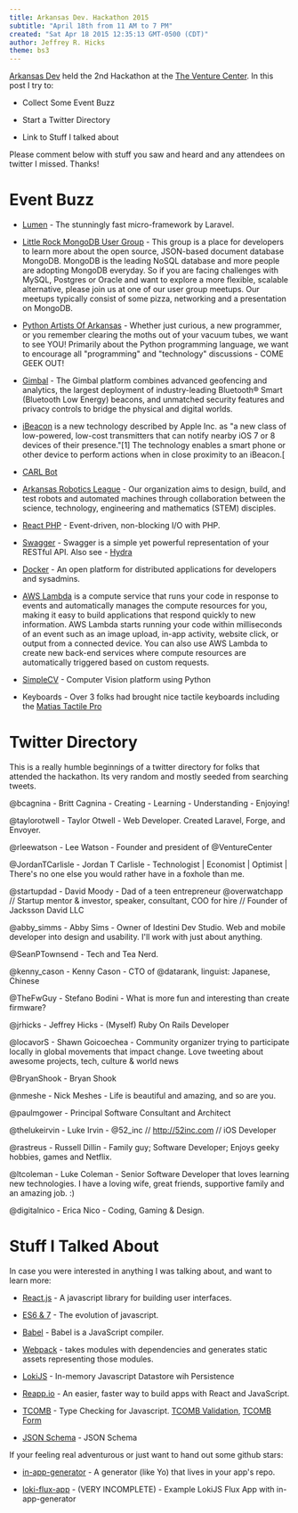 ```yaml
---
title: Arkansas Dev. Hackathon 2015
subtitle: "April 18th from 11 AM to 7 PM"
created: "Sat Apr 18 2015 12:35:13 GMT-0500 (CDT)"
author: Jeffrey R. Hicks
theme: bs3
---
```


[Arkansas Dev](http://www.arkansasdev.com/) held the 2nd Hackathon at the [The Venture Center](http://www.venturecenter.co/).  In this post I try to:

* Collect Some Event Buzz

* Start a Twitter Directory

* Link to Stuff I talked about

Please comment below with stuff you saw and heard and any attendees on twitter I missed.  Thanks!

Event Buzz
========

* [Lumen](http://lumen.laravel.com/) - The stunningly fast micro-framework by Laravel.

* [Little Rock MongoDB User Group](http://www.meetup.com/Little-Rock-MongoDB-User-Group/) - This group is a place for developers to learn more about the open source, JSON-based document database MongoDB. MongoDB is the leading NoSQL database and more people are adopting MongoDB everyday. So if you are facing challenges with MySQL, Postgres or Oracle and want to explore a more flexible, scalable alternative, please join us at one of our user group meetups. Our meetups typically consist of some pizza, networking and a presentation on MongoDB.

* [Python Artists Of Arkansas](http://www.meetup.com/Python-Artists-of-Arkansas) - Whether just curious, a new programmer, or you remember clearing the moths out of your vacuum tubes, we want to see YOU! Primarily about the Python programming language, we want to encourage all "programming" and "technology" discussions - COME GEEK OUT!

* [Gimbal](http://gimbal.com/?gclid=CLqUmOS8gsUCFVY8gQodl6QABA) - The Gimbal platform combines advanced geofencing and analytics, the largest deployment of industry-leading Bluetooth® Smart (Bluetooth Low Energy) beacons, and unmatched security features and privacy controls to bridge the physical and digital worlds.

* [iBeacon](http://en.wikipedia.org/wiki/IBeacon) is a new technology described by Apple Inc. as "a new class of low-powered, low-cost transmitters that can notify nearby iOS 7 or 8 devices of their presence."[1] The technology enables a smart phone or other device to perform actions when in close proximity to an iBeacon.[

* [CARL Bot](http://www.katv.com/Clip/10628256/maker-faire-carl-bot)

* [Arkansas Robotics League](http://uark.edu/rso/uarc/) - Our organization aims to design, build, and test robots and automated machines through collaboration between the science, technology, engineering and mathematics (STEM) disciples.

* [React PHP](http://reactphp.org/) - Event-driven, non-blocking I/O with PHP.

* [Swagger](http://swagger.io/) - Swagger is a simple yet powerful representation of your RESTful API.  Also see -  [Hydra](http://www.markus-lanthaler.com/hydra/)

* [Docker](https://www.docker.com/) - An open platform for distributed applications for developers and sysadmins.

* [AWS Lambda](http://aws.amazon.com/lambda/) is a compute service that runs your code in response to events and automatically manages the compute resources for you, making it easy to build applications that respond quickly to new information. AWS Lambda starts running your code within milliseconds of an event such as an image upload, in-app activity, website click, or output from a connected device. You can also use AWS Lambda to create new back-end services where compute resources are automatically triggered based on custom requests.

* [SimpleCV](http://simplecv.org/) - Computer Vision platform using Python

* Keyboards - Over 3 folks had brought nice tactile keyboards including the [Matias Tactile Pro](http://matias.ca/tactilepro/)

Twitter Directory
=================

This is a really humble beginnings of a twitter directory for folks that attended the hackathon.  Its very random and mostly seeded from searching tweets.

@bcagnina - Britt Cagnina - Creating - Learning - Understanding - Enjoying!

@taylorotwell - Taylor Otwell - Web Developer. Created Laravel, Forge, and Envoyer.

@rleewatson - Lee Watson - Founder and president of @VentureCenter

@JordanTCarlisle - Jordan T Carlisle - Technologist | Economist | Optimist | There's no one else you would rather have in a foxhole than me.

@startupdad - David Moody - Dad of a teen entrepreneur @overwatchapp // Startup mentor & investor, speaker, consultant, COO for hire // Founder of Jacksson David LLC

@abby_simms - Abby Sims - Owner of Idestini Dev Studio. Web and mobile developer into design and usability. I'll work with just about anything.

@SeanPTownsend - Tech and Tea Nerd.

@kenny_cason - Kenny Cason - CTO of @datarank, linguist: Japanese, Chinese

@TheFwGuy - Stefano Bodini - What is more fun and interesting than create firmware?

@jrhicks - Jeffrey Hicks - (Myself) Ruby On Rails Developer

@locavorS - Shawn Goicoechea - Community organizer trying to participate locally in global movements that impact change. Love tweeting about awesome projects, tech, culture & world news

@BryanShook - Bryan Shook

@nmeshe - Nick Meshes - Life is beautiful and amazing, and so are you.

@paulmgower - Principal Software Consultant and Architect

@thelukeirvin - Luke Irvin - @52_inc // http://52inc.com  // iOS Developer

@rastreus - Russell Dillin - Family guy; Software Developer; Enjoys geeky hobbies, games and Netflix.

@ltcoleman - Luke Coleman - Senior Software Developer that loves learning new technologies. I have a loving wife, great friends, supportive family and an amazing job. :)

@digitalnico - Erica Nico - Coding, Gaming & Design.

Stuff I Talked About
=========================

In case you were interested in anything I was talking about, and want to learn more:

* [React.js](https://facebook.github.io/react/) - A javascript library for building user interfaces.

* [ES6 & 7](https://www.youtube.com/watch?v=DqMFX91ToLw) - The evolution of javascript.

* [Babel](https://babeljs.io/) - Babel is a JavaScript compiler.

* [Webpack](http://webpack.github.io/) - takes modules with dependencies and generates static assets representing those modules.

* [LokiJS](http://lokijs.org/#/) - In-memory Javascript Datastore wih Persistence

* [Reapp.io](http://reapp.io/) - An easier, faster way to build apps with React and JavaScript.

* [TCOMB](https://github.com/gcanti/tcomb) - Type Checking for Javascript.  [TCOMB Validation](https://github.com/gcanti/tcomb-validation), [TCOMB Form](https://github.com/gcanti/tcomb-form)

* [JSON Schema](http://json-schema.org/) - JSON Schema

If your feeling real adventurous or just want to hand out some github stars:

* [in-app-generator](https://github.com/jrhicks/in-app-generator) - A generator (like Yo) that lives in your app's repo.

* [loki-flux-app](https://github.com/jrhicks/loki-flux-app) - (VERY INCOMPLETE) - Example LokiJS Flux App with in-app-generator
